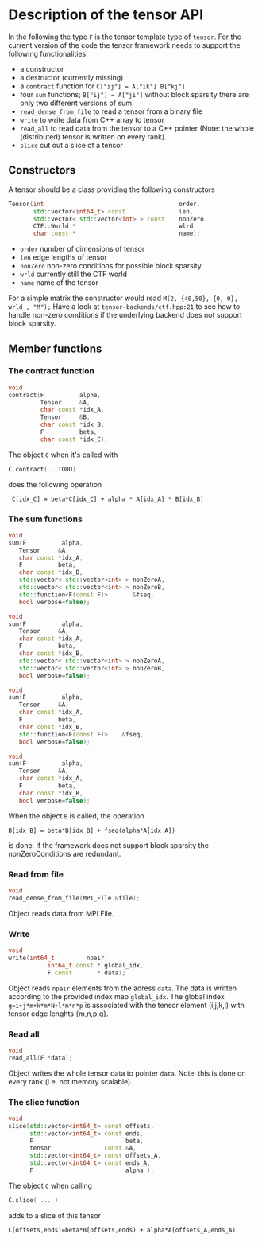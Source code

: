 # Description of the tensor API

In the following the type `F` is the tensor template type
of `tensor`. For the current version of the code the tensor framework needs to support the following functionalities:
- a constructor
- a destructor (currently missing)
- a ```contract``` function for ```C["ij"] = A["ik"] B["kj"]```
- four ```sum``` functions; ```B["ij"] = A["ji"]``` without block sparsity there are only two different versions of sum.
- ```read_dense_from_file``` to read a tensor from a binary file
- ```write``` to write data from C++ array to tensor
- ```read_all``` to read data from the tensor to a C++ pointer (Note: the whole (distributed) tensor is written on every rank).
- ```slice``` cut out a slice of a tensor


## Constructors

A tensor should be a class providing
the following constructors

```cpp
Tensor(int                                      order,
       std::vector<int64_t> const               len,
       std::vector< std::vector<int> > const    nonZero
       CTF::World *                             wlrd
       char const *                             name);
```

- `order` number of dimensions of tensor
- `len` edge lengths of tensor
- `nonZero` non-zero conditions for possible block sparsity
- `wrld` currently still the CTF world
- `name` name of the tensor

For a simple matrix the constructor would read ```M(2, {40,50}, {0, 0}, wrld_, "M");``` 
Have a look at ```tensor-backends/ctf.hpp:21``` to see how to handle non-zero conditions if the underlying backend does not support block sparsity.

## Member functions


### The contract function

```cpp
void
contract(F          alpha,
         Tensor     &A,
         char const *idx_A,
         Tensor     &B,
         char const *idx_B,
         F          beta,
         char const *idx_C);

```

The object `C` when it's called with
```cpp
C.contract(...TODO)
```
does the following operation

```
 C[idx_C] = beta*C[idx_C] + alpha * A[idx_A] * B[idx_B]
```

### The sum functions

```cpp
void
sum(F          alpha,
   Tensor     &A,
   char const *idx_A,
   F          beta,
   char const *idx_B,
   std::vector< std::vector<int> > nonZeroA,
   std::vector< std::vector<int> > nonZeroB,
   std::function<F(const F)>       &fseq,
   bool verbose=false);

```
```cpp
void
sum(F          alpha,
   Tensor     &A,
   char const *idx_A,
   F          beta,
   char const *idx_B,
   std::vector< std::vector<int> > nonZeroA,
   std::vector< std::vector<int> > nonZeroB,
   bool verbose=false);

```
```cpp
void
sum(F          alpha,
   Tensor     &A,
   char const *idx_A,
   F          beta,
   char const *idx_B,
   std::function<F(const F)>    &fseq,
   bool verbose=false);

```
```cpp
void
sum(F          alpha,
   Tensor     &A,
   char const *idx_A,
   F          beta,
   char const *idx_B,
   bool verbose=false);

```


When the object `B` is called, the operation

```
B[idx_B] = beta*B[idx_B] + fseq(alpha*A[idx_A])
```

is done. If the framework does not support block sparsity the nonZeroConditions are redundant.

### Read from file

```cpp
void 
read_dense_from_file(MPI_File &file);
```
Object reads data from MPI File.

### Write

```cpp
void
write(int64_t         npair,
           int64_t const * global_idx,
           F const       * data);
```

Object reads ```npair``` elements from the adress ```data```. The data is written according to the provided index map ```global_idx```. The global index ```g=i+j*m+k*m*N+l*m*n*p``` is associated with the tensor element (i,j,k,l) with tensor edge lenghts {m,n,p,q}.

### Read all

```cpp
void
read_all(F *data);
```
Object writes the whole tensor data to pointer ```data```. Note: this is done on every rank (i.e. not memory scalable).

### The slice function 

```cpp
void
slice(std::vector<int64_t> const offsets,
      std::vector<int64_t> const ends,
      F                          beta,
      tensor               const &A,
      std::vector<int64_t> const offsets_A,
      std::vector<int64_t> const ends_A,
      F                          alpha );
```

The object ```C``` when calling 
```cpp
C.slice( ... )
```
adds to a slice of this tensor 
```
C[offsets,ends)=beta*B[offsets,ends) + alpha*A[offsets_A,ends_A) 
```

